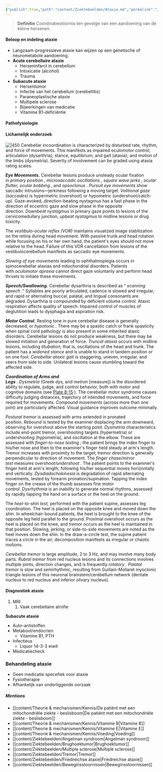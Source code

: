 ```yaml
---
{"publish":true,"path":"content/Ziektebeelden/Ataxie.md","permalink":"/content/ziektebeelden/ataxie/","title":"Ataxie","tags":["Todo","Ziektebeeld"]}
---
```




> **Definitie**
> Coördinatiestoornis ten gevolge van een aandoening van de kleine hersenen.

#### Beloop en indeling ataxie

- Langzaam-progressieve ataxie kan wijzen op een genetische of neurometabole aandoening.
- **Acute cerebellaire ataxie**
    - Herseninfarct in cerebellum
    - Intoxicatie (alcohol)
    - Trauma
- **Subacute ataxie**
    - Hersentumor
    - Infectie van het cerebellum (cerebellitis)
    - Paraneoplastische ataxie
    - Multipele sclerose
    - Bijwerkingen van medicatie
    - Vitamine B1-deficiëntie

#### Pathofysiologie



#### Lichamelijk onderzoek
![|450](https://i.imgur.com/4K2PpsR.png)
Cerebellar incoordination is characterized by disturbed rate, rhythm, and force of movements. This manifests as impaired oculomotor control; articulation (dysarthria); stance, equilibrium, and gait (ataxia); and motion of the limbs (dysmetria). Severity of involvement can be graded using ataxia rating scales.

_**Eye Movements.**_ Cerebellar lesions produce unsteady ocular fixation in _primary position_ , _microsaccadic oscillations_ , _square wave jerks_ , _ocular flutter, ocular bobbing_ , and _opsoclonus_ . _Pursuit eye movements_ show saccadic intrusions—jerkiness following a moving target. _Volitional gaze (saccades)_ is hypermetric (overshoot) or hypometric (undershoot/catch-up). Gaze-evoked, direction-beating nystagmus has a fast phase in the direction of eccentric gaze and slow phase in the opposite direction. _Downbeat nystagmus_ in primary gaze points to lesions of the cervicomedullary junction, _upbeat nystagmus_ to midline lesions or drug toxicity.

The _vestibulo-ocular reflex (VOR)_ maintains visualized image stabilization on the retina during head movement. With passive trunk and head rotation while focusing on his or her own hand, the patient's eyes should not move relative to the head. Failure of this VOR cancellation from lesions of the vestibulocerebellum manifests as saccadic eye movements.

_Slowing of eye movements_ leading to ophthalmoplegia occurs in spinocerebellar ataxias and mitochondrial disorders. Patients with _oculomotor apraxia_ cannot direct gaze voluntarily and perform head thrusts to initiate these movements.

_**Speech/Swallowing.**_ Cerebellar dysarthria is described as “ _scanning speech_ .” Syllables are poorly articulated, cadence is slowed and irregular, and rapid or alternating buccal, palatal, and lingual consonants are degraded. Dysarthria is compounded by deficient volume control. Ataxic respiration affects quality of speech. Impaired control of muscles of deglutition leads to dysphagia and aspiration risk.

_**Motor Control.**_ Resting tone in pure cerebellar disease is generally decreased, or _hypotonic_ . There may be a spastic catch or frank spasticity when spinal cord pathology is also present in some inherited ataxic disorders. Cerebellar lesions do not produce weakness, but there may be slowed initiation and generation of force. _Truncal ataxia_ occurs with midline lesions, including _titubation,_ that is, oscillations of the head and trunk. The patient has a _widened stance_ and is unable to stand in tandem position or on one foot. _Cerebellar ataxic gait_ is staggering, uneven, irregular, and veers from side to side. Unilateral lesions cause stumbling toward the affected side.

_**Coordination of Arms and Legs**_ . _Dysmetria_ (Greek _dys,_ and _metron_ [measure]) is the disordered ability to regulate, judge, and control behavior, both with motor and cognitive domains (see [Plate 8-15](https://www-clinicalkey-com.ru.idm.oclc.org/student/content/book/3-s2.0-B978141606387200008X#f0080) ). The cerebellar motor syndrome causes difficulty judging distances, trajectory of intended movements, and force required for movements. _Compound movements_ (across more than one joint) are particularly affected. Visual guidance improves outcome minimally.

_Postural tremor_ is assessed with arms extended in pronated position. _Rebound_ is tested by the examiner displacing the arm downward, observing for overshoot above the starting point. _Dysmetria_ characteristics include end-point tremor, overshooting targets (hypermetria) or undershooting (hypometria), and oscillation at the elbow. These are assessed with _finger-to-nose testing_ ; the patient brings the index finger to his/her nose and then to the examiner's finger held steady at arm's length. Tremor increases with proximity to the target; tremor direction is generally perpendicular to direction of movement. The _finger chase/mirror test_ measures _overshoot/undershoot_ . The patient points to the examiner's finger held at arm's length, following his/her sequential moves horizontally and vertically. _Dysdiadochokinesia_ is degradation of rapid alternating movements, tested by forearm pronation/supination. Tapping the index finger on the crease of the thumb assesses fine motor control. _Dysrhythmia_ is an inability to generate normal rhythms, assessed by rapidly tapping the hand on a surface or the heel on the ground.

The _heel-to-shin test,_ performed with the patient supine, assesses leg coordination. The heel is placed on the opposite knee and moved down the shin. In wheelchair-bound patients, the heel is brought to the knee of the opposite leg held parallel to the ground. Proximal overshoot occurs as the heel is placed on the knee, and tremor occurs as the heel is maintained in that position. Slowing, jerking, or side-to-side movements are noted as the heel moves down the shin. In the draw-a-circle test, the supine patient traces a circle in the air; decomposition manifests as irregular or chaotic motions.

_Cerebellar tremor_ is large amplitude, 2 to 3 Hz, and may involve many body parts. _Rubral tremor_ from red nucleus lesions and its connections involves multiple joints, direction changes, and is frequently _rotatory_ . _Palatal tremor_ is slow and semirhythmic, resulting from Guillain-Mollaret myoclonic triangle lesions of this neuronal brainstem/cerebellum network (dentate nucleus to red nucleus and inferior olivary nucleus).


#### Diagnostiek ataxie

1. MRI
    1. Vaak cerebellaire atrofie

**Subacute ataxie**

- Auto-antistoffen
- Metabool/endocrien
    - Vitamine B1, PTH
- Infectieus
    - Liquor 14-3-3 eiwit
- Medicatiecheck

### Behandeling ataxie

- Geen medicatie specefiek voor ataxie
- Fysiotherapie
- Afhankelijk van onderliggende oorzaak
##### Mentions
- [[content/Theorie & mechanismen/Kennis/De patiënt met een mitochondriële ziekte - beslisboom\|De patiënt met een mitochondriële ziekte - beslisboom]]
- [[content/Theorie & mechanismen/Kennis/Vitamine B\|Vitamine B]]
- [[content/Theorie & mechanismen/Kennis/Vitamine E\|Vitamine E]]
- [[content/Theorie & mechanismen/Kennis/Voeding\|Voeding]]
- [[content/Ziektebeelden/Angelman syndroom\|Angelman syndroom]]
- [[content/Ziektebeelden/Brughoektumor\|Brughoektumor]]
- [[content/Ziektebeelden/Multiple sclerose\|Multiple sclerose]]
- [[content/Ziektebeelden/Tremor\|Tremor]]
- [[content/Ziektebeelden/Friedreichse ataxie\|Friedreichse ataxie]]
- [[content/Ziektebeelden/Beweginsstoornissen\|Beweginsstoornissen]]
